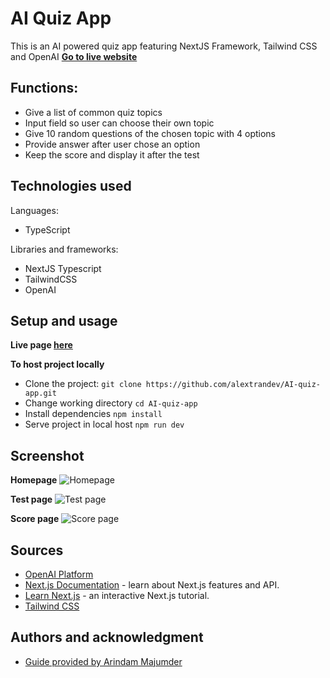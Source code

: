 # AI Quiz App

This is an AI powered quiz app featuring NextJS Framework, Tailwind CSS and OpenAI
**[Go to live website](https://ai-quiz.alextran.dev)**

## Functions:
- Give a list of common quiz topics
- Input field so user can choose their own topic
- Give 10 random questions of the chosen topic with 4 options
- Provide answer after user chose an option
- Keep the score and display it after the test

## Technologies used

Languages:

- TypeScript

Libraries and frameworks:

- NextJS Typescript
- TailwindCSS
- OpenAI

## Setup and usage

**Live page [here](https://ai-quiz.alextran.dev)**

**To host project locally**
- Clone the project: 
```git clone https://github.com/alextrandev/AI-quiz-app.git```
- Change working directory ```cd AI-quiz-app```
- Install dependencies ```npm install```
- Serve project in local host ```npm run dev```


## Screenshot
**Homepage**
![Homepage](screenshot_homepage.png)

**Test page**
![Test page](screenshot_testpage.png)

**Score page**
![Score page](screenshot_scorepage.png)

## Sources 

- [OpenAI Platform](https://platform.openai.com/)
- [Next.js Documentation](https://nextjs.org/docs) - learn about Next.js features and API.
- [Learn Next.js](https://nextjs.org/learn) - an interactive Next.js tutorial.
- [Tailwind CSS](https://tailwindcss.com)

## Authors and acknowledgment

- [Guide provided by Arindam Majumder](https://dev.to/latitude/building-an-ai-powered-quiz-application-with-nextjs-and-openai-2673?ref=dailydev)
